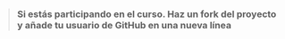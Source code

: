 > ### Si estás participando en el curso. Haz un fork del proyecto y añade tu usuario de GitHub en una nueva línea

